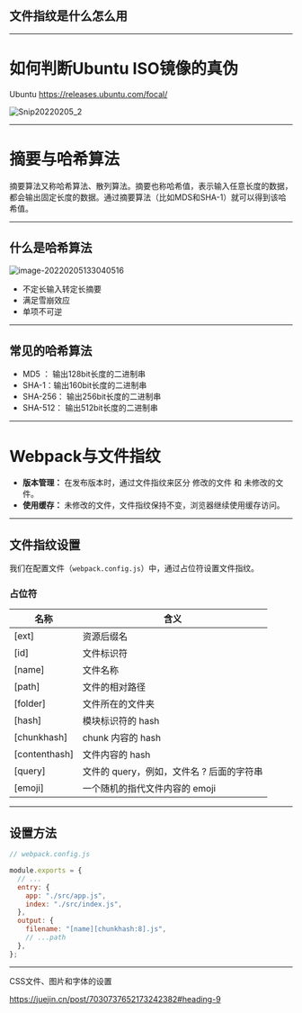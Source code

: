 ## 文件指纹是什么怎么用



---

# 如何判断Ubuntu ISO镜像的真伪

Ubuntu https://releases.ubuntu.com/focal/



![Snip20220205_2](https://gitee.com/josephxia/picgo/raw/master/juejin/Snip20220205_2.png)



---

# 摘要与哈希算法



摘要算法又称哈希算法、散列算法。摘要也称哈希值，表示输入任意长度的数据，都会输出固定长度的数据。通过摘要算法（比如MDS和SHA-1）就可以得到该哈希值。



---



## 什么是哈希算法

![image-20220205133040516](https://gitee.com/josephxia/picgo/raw/master/juejin/image-20220205133040516.png)

- 不定长输入转定长摘要
- 满足雪崩效应
- 单项不可逆



---



## 常见的哈希算法

- MD5 ： 输出128bit长度的二进制串
- SHA-1：输出160bit长度的二进制串
- SHA-256： 输出256bit长度的二进制串
- SHA-512： 输出512bit长度的二进制串



---

# Webpack与文件指纹

- **版本管理：** 在发布版本时，通过文件指纹来区分 修改的文件 和 未修改的文件。
- **使用缓存：** 未修改的文件，文件指纹保持不变，浏览器继续使用缓存访问。

---

## 文件指纹设置

我们在配置文件（`webpack.config.js`）中，通过占位符设置文件指纹。

### 占位符

| 名称          | 含义                                      |
| ------------- | ----------------------------------------- |
| [ext]         | 资源后缀名                                |
| [id]          | 文件标识符                                |
| [name]        | 文件名称                                  |
| [path]        | 文件的相对路径                            |
| [folder]      | 文件所在的文件夹                          |
| [hash]        | 模块标识符的 hash                         |
| [chunkhash]   | chunk 内容的 hash                         |
| [contenthash] | 文件内容的 hash                           |
| [query]       | 文件的 query，例如，文件名 ? 后面的字符串 |
| [emoji]       | 一个随机的指代文件内容的 emoji            |



---



## 设置方法

```js
// webpack.config.js

module.exports = {
  // ...
  entry: {
    app: "./src/app.js",
    index: "./src/index.js",
  },
  output: {
    filename: "[name][chunkhash:8].js",
    // ...path
  },
};
```



---

CSS文件、图片和字体的设置

https://juejin.cn/post/7030737652173242382#heading-9







